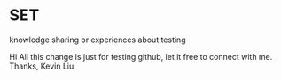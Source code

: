 # SET
knowledge sharing or experiences about testing

Hi All
this change is just for testing github, let it free to connect with me.
Thanks,
Kevin Liu
